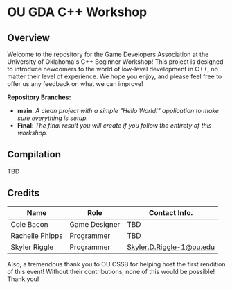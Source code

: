 # OU GDA C++ Workshop

## Overview

Welcome to the repository for the Game Developers Association at the University of Oklahoma's C++ Beginner Workshop! This project is designed to introduce newcomers to the world of low-level development in C++, no matter their level of experience. We hope you enjoy, and please feel free to offer us any feedback on what we can improve!

**Repository Branches:**
- **main**: *A clean project with a simple "Hello World!" application to make sure everything is setup.*
- **Final**: *The final result you will create if you follow the entirety of this workshop.*

## Compilation

TBD

## Credits

| Name | Role | Contact Info. |
| - | - | - |
| Cole Bacon | Game Designer | TBD |
| Rachelle Phipps | Programmer | TBD |
| Skyler Riggle | Programmer | Skyler.D.Riggle-1@ou.edu |

Also, a tremendous thank you to OU CSSB for helping host the first rendition of this event! Without their contributions, none of this would be possible! Thank you!
